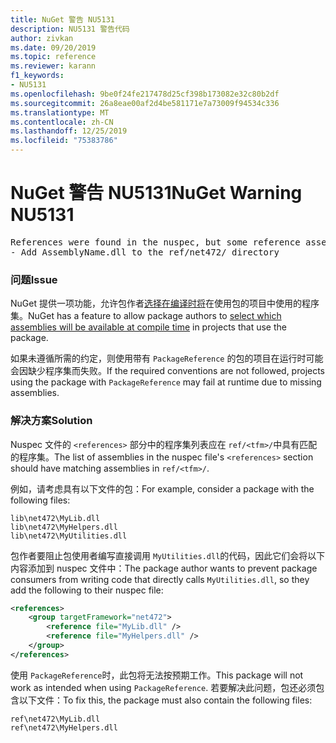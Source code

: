 ```yaml
---
title: NuGet 警告 NU5131
description: NU5131 警告代码
author: zivkan
ms.date: 09/20/2019
ms.topic: reference
ms.reviewer: karann
f1_keywords:
- NU5131
ms.openlocfilehash: 9be0f24fe217478d25cf398b173082e32c80b2df
ms.sourcegitcommit: 26a8eae00af2d4be581171e7a73009f94534c336
ms.translationtype: MT
ms.contentlocale: zh-CN
ms.lasthandoff: 12/25/2019
ms.locfileid: "75383786"
---
```

# <a name="nuget-warning-nu5131"></a><span data-ttu-id="a9868-103">NuGet 警告 NU5131</span><span class="sxs-lookup"><span data-stu-id="a9868-103">NuGet Warning NU5131</span></span>

<pre>References were found in the nuspec, but some reference assemblies were not found in both the nuspec and ref folder. Add the following reference assemblies:
- Add AssemblyName.dll to the ref/net472/ directory</pre>

### <a name="issue"></a><span data-ttu-id="a9868-104">问题</span><span class="sxs-lookup"><span data-stu-id="a9868-104">Issue</span></span>

<span data-ttu-id="a9868-105">NuGet 提供一项功能，允许包作者[选择在编译时将](../../create-packages/Select-assemblies-referenced-by-projects.md)在使用包的项目中使用的程序集。</span><span class="sxs-lookup"><span data-stu-id="a9868-105">NuGet has a feature to allow package authors to [select which assemblies will be available at compile time](../../create-packages/Select-assemblies-referenced-by-projects.md) in projects that use the package.</span></span>

<span data-ttu-id="a9868-106">如果未遵循所需的约定，则使用带有 `PackageReference` 的包的项目在运行时可能会因缺少程序集而失败。</span><span class="sxs-lookup"><span data-stu-id="a9868-106">If the required conventions are not followed, projects using the package with `PackageReference` may fail at runtime due to missing assemblies.</span></span>

### <a name="solution"></a><span data-ttu-id="a9868-107">解决方案</span><span class="sxs-lookup"><span data-stu-id="a9868-107">Solution</span></span>

<span data-ttu-id="a9868-108">Nuspec 文件的 `<references>` 部分中的程序集列表应在 `ref/<tfm>/`中具有匹配的程序集。</span><span class="sxs-lookup"><span data-stu-id="a9868-108">The list of assemblies in the nuspec file's `<references>` section should have matching assemblies in `ref/<tfm>/`.</span></span>

<span data-ttu-id="a9868-109">例如，请考虑具有以下文件的包：</span><span class="sxs-lookup"><span data-stu-id="a9868-109">For example, consider a package with the following files:</span></span>

```text
lib\net472\MyLib.dll
lib\net472\MyHelpers.dll
lib\net472\MyUtilities.dll
```

<span data-ttu-id="a9868-110">包作者要阻止包使用者编写直接调用 `MyUtilities.dll`的代码，因此它们会将以下内容添加到 nuspec 文件中：</span><span class="sxs-lookup"><span data-stu-id="a9868-110">The package author wants to prevent package consumers from writing code that directly calls `MyUtilities.dll`, so they add the following to their nuspec file:</span></span>

```xml
<references>
    <group targetFramework="net472">
        <reference file="MyLib.dll" />
        <reference file="MyHelpers.dll" />
    </group>
</references>
```

<span data-ttu-id="a9868-111">使用 `PackageReference`时，此包将无法按预期工作。</span><span class="sxs-lookup"><span data-stu-id="a9868-111">This package will not work as intended when using `PackageReference`.</span></span> <span data-ttu-id="a9868-112">若要解决此问题，包还必须包含以下文件：</span><span class="sxs-lookup"><span data-stu-id="a9868-112">To fix this, the package must also contain the following files:</span></span>

```text
ref\net472\MyLib.dll
ref\net472\MyHelpers.dll
```
